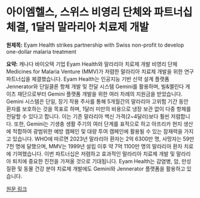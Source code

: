 # 아이엠헬스, 스위스 비영리 단체와 파트너십 체결, 1달러 말라리아 치료제 개발

**원제목:** Eyam Health strikes partnership with Swiss non-profit to develop one-dollar malaria treatment

**요약:** 캐나다 바이오텍 기업 Eyam Health와 말라리아 치료제 개발 비영리 단체 Medicines for Malaria Venture (MMV)가 저렴한 말라리아 치료제 개발을 위한 연구 파트너십을 체결했습니다.  Eyam Health는 인공지능 기반 신약 설계 플랫폼 Jennerator와 단일클론 항체 개발 및 전달 시스템 Gemini를 활용하며,  빌&멜린다 게이츠 재단으로부터 Gemini 플랫폼 개발을 위한 여러 차례의 지원금을 받았습니다. Gemini 시스템은 단일, 장기 작용 주사를 통해 5개월간의 말라리아 고위험 기간 동안 환자를 보호하는 것을 목표로 하며,  1달러 미만의 비용으로 냉장 보관 없이 다중 항체를 전달할 수 있다고 합니다.  이는 기존 말라리아 백신 가격(2~4달러)보다 훨씬 저렴합니다.  또한, Gemini는 기생충 생활 주기의 여러 단계를 표적으로 하고 아프리카 현지 생산에 적합하여 광범위한 예방 캠페인 및 대량 투여 캠페인에 활용될 수 있는 잠재력을 가지고 있습니다.  WHO에 따르면 2023년 말라리아 환자는 2억 6300만 명, 사망자는 59만 7천 명에 달했으며, MMV는 1999년 설립 이후 약 7억 1100만 명의 말라리아 환자 치료에 기여했습니다. 이번 파트너십은  저렴하고 효과적인 말라리아 치료제 개발 및 말라리아 퇴치에 중요한 진전을 가져올 것으로 기대됩니다.  Eyam Health는 감염병, 암, 만성 질환 및 동물 건강 분야 치료제 개발에도 Gemini와 Jennerator 플랫폼을 활용하고 있습니다.

[원문 링크](https://betakit.com/eyam-health-strikes-partnership-with-swiss-non-profit-to-develop-one-dollar-malaria-treatment/)
